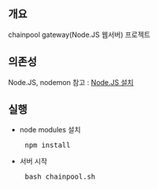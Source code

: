 개요
---------------------------------------------------------------
chainpool gateway(Node.JS 웹서버) 프로젝트

의존성
---------------------------------------------------------------
Node.JS, nodemon
참고 : [Node.JS 설치](http://dev01.4intel.net/mediawiki/index.php/%EC%B0%B8%EA%B3%A0/Node.JS)

실행
---------------------------------------------------------------
* node modules 설치
<pre>
	npm install
</pre>
* 서버 시작
<pre>
	bash chainpool.sh
</pre>
